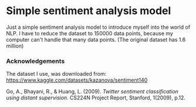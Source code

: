# Simple sentiment analysis model

Just a simple sentiment analysis model to introduce myself into the world of NLP.
I have to reduce the dataset to 150000 data points, because my computer can't handle that many data points. 
(The original dataset has 1.6 million)

### Acknowledgements
The dataset I use, was downloaded from: https://www.kaggle.com/datasets/kazanova/sentiment140 <br>
<p>
  Go, A., Bhayani, R., & Huang, L. (2009). 
  <cite>Twitter sentiment classification using distant supervision.</cite>
  CS224N Project Report, Stanford, 1(2009), p.12.
</p>
